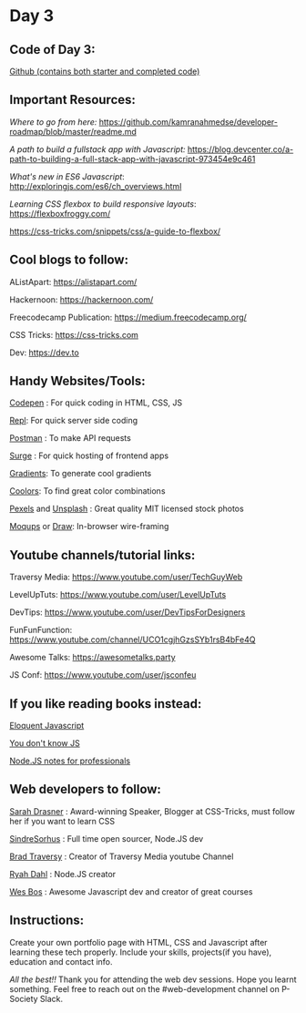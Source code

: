 
# Day 3

## Code of Day 3:
[Github (contains both starter and completed code)](https://github.com/sonu12485/web-dev-session-2K18-project)

##  Important Resources:
*Where to go from here:*
https://github.com/kamranahmedse/developer-roadmap/blob/master/readme.md

*A path to build a fullstack app with Javascript:*
https://blog.devcenter.co/a-path-to-building-a-full-stack-app-with-javascript-973454e9c461

*What's new in ES6 Javascript*:
http://exploringjs.com/es6/ch_overviews.html

*Learning CSS flexbox to build responsive layouts*:
https://flexboxfroggy.com/

https://css-tricks.com/snippets/css/a-guide-to-flexbox/


##  Cool blogs to follow:
AListApart: https://alistapart.com/

Hackernoon: https://hackernoon.com/

Freecodecamp Publication: https://medium.freecodecamp.org/

CSS Tricks: https://css-tricks.com

Dev: https://dev.to


## Handy Websites/Tools:

[Codepen](https://codepen.io) : For quick coding in HTML, CSS, JS

[Repl](https://repl.it/): For quick server side coding

[Postman](https://www.getpostman.com/) : To make API requests

[Surge](https://surge.sh) : For quick hosting of frontend apps

[Gradients](https://gradients.party/): To generate cool gradients

[Coolors](http://coolors.co): To find great color combinations

[Pexels](https://pexels.com/) and [Unsplash](https://unsplash.com/) : Great quality MIT licensed stock photos

[Moqups](https://app.moqups.com/) or [Draw](http://draw.io): In-browser wire-framing


## Youtube channels/tutorial links:
Traversy Media: https://www.youtube.com/user/TechGuyWeb

LevelUpTuts: https://www.youtube.com/user/LevelUpTuts

DevTips: https://www.youtube.com/user/DevTipsForDesigners

FunFunFunction: https://www.youtube.com/channel/UCO1cgjhGzsSYb1rsB4bFe4Q

Awesome Talks: https://awesometalks.party

JS Conf: https://www.youtube.com/user/jsconfeu


## If you like reading books instead:
[Eloquent Javascript](http://eloquentjavascript.net)

[You don't know JS](https://github.com/getify/You-Dont-Know-JS)

[Node.JS notes for professionals](https://books.goalkicker.com/NodeJSBook/)


##  Web developers to follow:
[Sarah Drasner](https://github.com/sdras) : Award-winning Speaker, Blogger at CSS-Tricks, must follow her if you want to learn CSS

[SindreSorhus](https://github.com/sindresorhus) : Full time open sourcer, Node.JS dev 

[Brad Traversy](https://github.com/bradtraversy) : Creator of Traversy Media youtube Channel

[Ryah Dahl](https://github.com/ry) : Node.JS creator

[Wes Bos](https://github.com/wesbos) : Awesome Javascript dev and creator of great courses





## Instructions:
Create your own portfolio page with HTML, CSS and Javascript after learning these tech properly. Include your skills, projects(if you have), education and contact info.

*All the best!!*
Thank you for attending the web dev sessions. Hope you learnt something.
Feel free to reach out on the #web-development channel on P-Society Slack.
